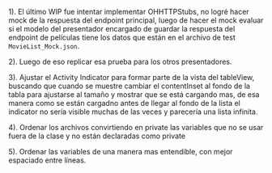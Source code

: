 1). El último WIP fue intentar implementar OHHTTPStubs, no logré hacer mock de la respuesta del endpoint principal, luego de hacer el mock evaluar si el modelo del presentador encargado de guardar la respuesta del endpoint de películas tiene los datos que están en el archivo de test `MovieList_Mock.json`.

2). Luego de eso replicar esa prueba para los otros presentadores.

3). Ajustar el Activity Indicator para formar parte de la vista del tableView, buscando que cuando se muestre cambiar el contentInset al fondo de la tabla para ajustarse al tamaño y mostrar que se está cargando mas, de esa manera como se están cargadno antes de llegar al fondo de la lista el indicator no sería visible muchas de las veces y parecería una lista infinita.

4). Ordenar los archivos convirtiendo en private las variables que no se usar fuera de la clase y no están declaradas como private

5). Ordenar las variables de una manera mas entendible, con mejor espaciado entre líneas.
